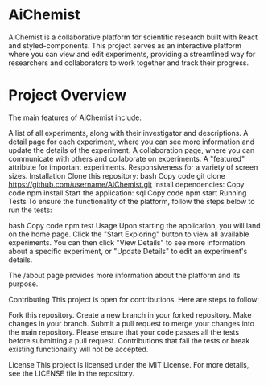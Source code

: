 # AiChemist

AiChemist is a collaborative platform for scientific research built with React and styled-components. This project serves as an interactive platform where you can view and edit experiments, providing a streamlined way for researchers and collaborators to work together and track their progress.

# Project Overview
The main features of AiChemist include:

A list of all experiments, along with their investigator and descriptions.
A detail page for each experiment, where you can see more information and update the details of the experiment.
A collaboration page, where you can communicate with others and collaborate on experiments.
A "featured" attribute for important experiments.
Responsiveness for a variety of screen sizes.
Installation
Clone this repository:
bash
Copy code
git clone https://github.com/username/AiChemist.git
Install dependencies:
Copy code
npm install
Start the application:
sql
Copy code
npm start
Running Tests
To ensure the functionality of the platform, follow the steps below to run the tests:

bash
Copy code
npm test
Usage
Upon starting the application, you will land on the home page. Click the "Start Exploring" button to view all available experiments. You can then click "View Details" to see more information about a specific experiment, or "Update Details" to edit an experiment's details.

The /about page provides more information about the platform and its purpose.

Contributing
This project is open for contributions. Here are steps to follow:

Fork this repository.
Create a new branch in your forked repository.
Make changes in your branch.
Submit a pull request to merge your changes into the main repository.
Please ensure that your code passes all the tests before submitting a pull request. Contributions that fail the tests or break existing functionality will not be accepted.

License
This project is licensed under the MIT License. For more details, see the LICENSE file in the repository.

